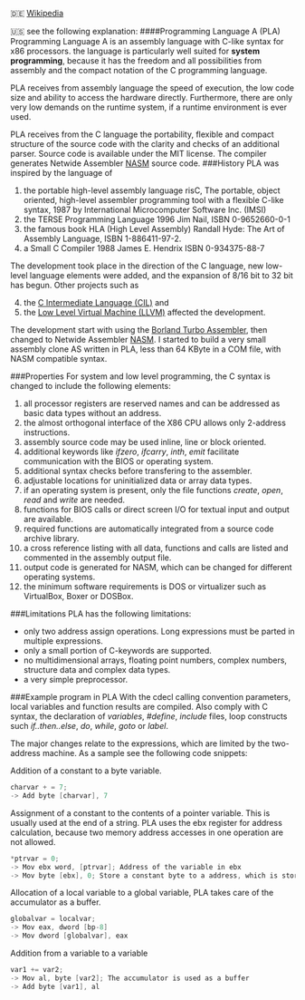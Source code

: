 :de: [Wikipedia](http://de.wikipedia.org/wiki/Programming_language_A)

:us: see the following explanation:
####Programming Language A (PLA) 
Programming Language A is an assembly language with C-like syntax for x86 processors. the language is particularly well suited for **system programming**, because it has the freedom and all possibilities from assembly and the compact notation of the C programming language.

PLA receives from assembly language the speed of execution, the low code size and ability to access the hardware directly. Furthermore, there are only very low demands on the runtime system, if a runtime environment is ever used.

PLA receives from the C language the portability, flexible and compact structure of the source code with the clarity and checks of an additional parser. Source code is available under the MIT license. The  compiler generates Netwide Assembler [NASM](http://www.nasm.us) source code.
###History
PLA was inspired by the language of 

1. the portable high-level assembly language risC, The portable, object oriented, high-level assembler programming tool with a flexible C-like syntax, 1987 by International Microcomputer Software Inc. (IMSI)
2. the TERSE Programming Language 1996 Jim Nail, ISBN 0-9652660-0-1
3. the famous book HLA (High Level Assembly) Randall Hyde: The Art of Assembly Language, ISBN 1-886411-97-2. 
4. a Small C Compiler 1988 James E. Hendrix ISBN 0-934375-88-7

The development took place in the direction of the C language, new low-level language elements were added, and the expansion of 8/16 bit to 32 bit has begun. Other projects such as 

4. the [C Intermediate Language (CIL)](http://www.eecs.berkeley.edu/~necula/cil/) and 
5. the [Low Level Virtual Machine (LLVM)](http://llvm.org) affected the development. 

The development start with using the [Borland Turbo Assembler](http://en.wikipedia.org/wiki/Turbo_Assembler), then changed to Netwide Assembler [NASM](http://www.nasm.us). I started to build a very small assembly clone AS written in PLA, less than 64 KByte in a COM file, with NASM compatible syntax.

###Properties
For system and low level programming, the C syntax is changed to include the following elements:

1. all processor registers are reserved names and can be addressed as basic data types without an address.
2. the almost orthogonal interface of the X86 CPU allows only 2-address instructions.
3. assembly source code may be used inline, line or block oriented.
4. additional keywords like *ifzero*, *ifcarry*, *inth*, *emit* facilitate communication with the BIOS or operating system.
5. additional syntax checks before transfering to the assembler.
6. adjustable locations for uninitialized data or array data types.
7. if an operating system is present, only the file functions *create*, *open*, *read* and *write* are needed.
8. functions for BIOS calls or direct screen I/O for textual input and output are available.
9. required functions are automatically integrated from a source code archive library.
10. a cross reference listing with all data, functions and calls are listed and commented in the assembly output file.
11. output code is generated for NASM, which can be changed for different operating systems.
12. the minimum software requirements is DOS or virtualizer such as VirtualBox, Boxer or DOSBox.

###Limitations
PLA has the following limitations:
* only two address assign operations. Long expressions must be parted in multiple expressions.
* only a small portion of C-keywords are supported.
* no multidimensional arrays, floating point numbers, complex numbers, structure data and complex data types.
* a very simple preprocessor.

###Example program in PLA
With the cdecl calling convention parameters, local variables and function results are compiled. Also comply with C syntax, the declaration of *variables*, *#define*, *include* files, loop constructs such *if..then..else*, *do*, *while*, *goto* or *label*.

The major changes relate to the expressions, which are limited by the two-address machine. As a sample see the following code snippets:

Addition of a constant to a byte variable.
```C
charvar + = 7;
-> Add byte [charvar], 7
```
Assignment of a constant to the contents of a pointer variable. This is usually used at the end of a string. PLA uses the ebx register for address calculation, because two memory address accesses in one operation are not allowed.
```C
*ptrvar = 0;
-> Mov ebx word, [ptrvar]; Address of the variable in ebx
-> Mov byte [ebx], 0; Store a constant byte to a address, which is stored in ebx
```
Allocation of a local variable to a global variable, PLA takes care of the accumulator as a buffer.
```C
globalvar = localvar;
-> Mov eax, dword [bp-8]
-> Mov dword [globalvar], eax
```
Addition from a variable to a variable
```C
var1 += var2;
-> Mov al, byte [var2]; The accumulator is used as a buffer
-> Add byte [var1], al
```

